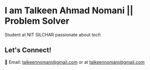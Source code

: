 # I am Talkeen Ahmad Nomani || Problem Solver

Student at NIT SILCHAR passionate about *tech*
## Let's Connect!
💌 Email: talkeennomani@gmail.com or at talkeennomani@gmail.com

<!---
TalkeenAhmadNomani/TalkeenAhmadNomani is a ✨ special ✨ repository because its `README.md` (this file) appears on your GitHub profile.
You can click the Preview link to take a look at your changes.
--->
